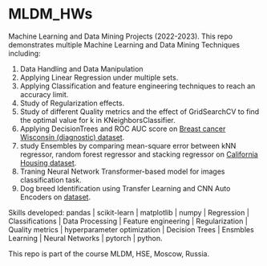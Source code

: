 # MLDM_HWs 
Machine Learning and Data Mining Projects (2022-2023).
This repo demonstrates multiple Machine Learning and Data Mining Techniques including:
1. Data Handling and Data Manipulation 
2. Applying Linear Regression under multiple sets.
3. Applying Classification and feature engineering techniques to reach an accuracy limit.
4. Study of Regularization effects.
5. Study of different Quality metrics and the effect of GridSearchCV to find the optimal value for k in KNeighborsClassifier.
6. Applying DecisionTrees and ROC AUC score on [Breast cancer Wisconsin (diagnostic) dataset](https://goo.gl/U2Uwz2).
7. study Ensembles by comparing mean-square error between kNN regressor, random forest regressor and stacking regressor on [California Housing dataset](https://www.dcc.fc.up.pt/~ltorgo/Regression/cal_housing.html).
8. Traning Neural Network Transformer-based model for images classification task.
9. Dog breed Identification using Transfer Learning and CNN Auto Encoders on [dataset](https://www.kaggle.com/competitions/dog-breed-identification/data).

Skills developed: pandas | scikit-learn | matplotlib | numpy | Regression | Classifications | Data Processing | Feature engineering | Regularization | Quality metrics | hyperparameter optimization | Decision Trees | Ensmbles Learning | Neural Networks | pytorch | python.

This repo is part of the course MLDM, HSE, Moscow, Russia.
